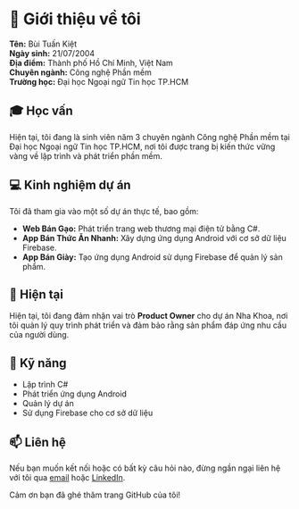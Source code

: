 # 👋 Giới thiệu về tôi

**Tên:** Bùi Tuấn Kiệt  
**Ngày sinh:** 21/07/2004  
**Địa điểm:** Thành phố Hồ Chí Minh, Việt Nam  
**Chuyên ngành:** Công nghệ Phần mềm  
**Trường học:** Đại học Ngoại ngữ Tin học TP.HCM  

## 🎓 Học vấn
Hiện tại, tôi đang là sinh viên năm 3 chuyên ngành Công nghệ Phần mềm tại Đại học Ngoại ngữ Tin học TP.HCM, nơi tôi được trang bị kiến thức vững vàng về lập trình và phát triển phần mềm.

## 💻 Kinh nghiệm dự án
Tôi đã tham gia vào một số dự án thực tế, bao gồm:

- **Web Bán Gạo:** Phát triển trang web thương mại điện tử bằng C#.
- **App Bán Thức Ăn Nhanh:** Xây dựng ứng dụng Android với cơ sở dữ liệu Firebase.
- **App Bán Giày:** Tạo ứng dụng Android sử dụng Firebase để quản lý sản phẩm.

## 🚀 Hiện tại
Hiện tại, tôi đang đảm nhận vai trò **Product Owner** cho dự án Nha Khoa, nơi tôi quản lý quy trình phát triển và đảm bảo rằng sản phẩm đáp ứng nhu cầu của người dùng.

## 🌟 Kỹ năng
- Lập trình C#
- Phát triển ứng dụng Android
- Quản lý dự án
- Sử dụng Firebase cho cơ sở dữ liệu

## 📫 Liên hệ
Nếu bạn muốn kết nối hoặc có bất kỳ câu hỏi nào, đừng ngần ngại liên hệ với tôi qua [email](mailto:your-email@example.com) hoặc [LinkedIn](https://www.linkedin.com/in/yourprofile).

Cảm ơn bạn đã ghé thăm trang GitHub của tôi!
